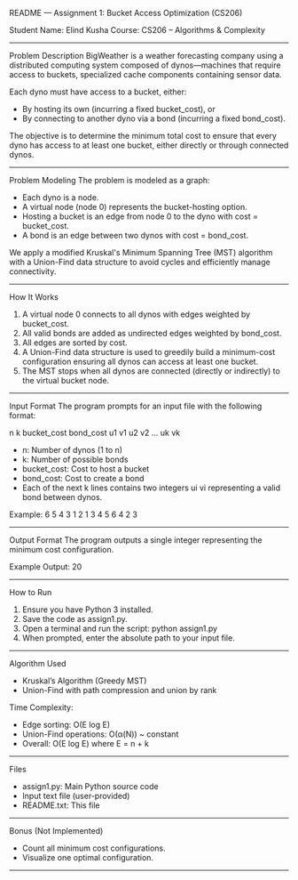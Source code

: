 README — Assignment 1: Bucket Access Optimization (CS206)

Student Name: Elind Kusha
Course: CS206 – Algorithms & Complexity

---

Problem Description
BigWeather is a weather forecasting company using a distributed computing system composed of dynos—machines that require access to buckets, specialized cache components containing sensor data.

Each dyno must have access to a bucket, either:
- By hosting its own (incurring a fixed bucket_cost), or
- By connecting to another dyno via a bond (incurring a fixed bond_cost).

The objective is to determine the minimum total cost to ensure that every dyno has access to at least one bucket, either directly or through connected dynos.

---

Problem Modeling
The problem is modeled as a graph:
- Each dyno is a node.
- A virtual node (node 0) represents the bucket-hosting option.
- Hosting a bucket is an edge from node 0 to the dyno with cost = bucket_cost.
- A bond is an edge between two dynos with cost = bond_cost.

We apply a modified Kruskal's Minimum Spanning Tree (MST) algorithm with a Union-Find data structure to avoid cycles and efficiently manage connectivity.

---

How It Works
1. A virtual node 0 connects to all dynos with edges weighted by bucket_cost.
2. All valid bonds are added as undirected edges weighted by bond_cost.
3. All edges are sorted by cost.
4. A Union-Find data structure is used to greedily build a minimum-cost configuration ensuring all dynos can access at least one bucket.
5. The MST stops when all dynos are connected (directly or indirectly) to the virtual bucket node.

---

Input Format
The program prompts for an input file with the following format:

n k bucket_cost bond_cost
u1 v1
u2 v2
...
uk vk

- n: Number of dynos (1 to n)
- k: Number of possible bonds
- bucket_cost: Cost to host a bucket
- bond_cost: Cost to create a bond
- Each of the next k lines contains two integers ui vi representing a valid bond between dynos.

Example:
6 5 4 3
1 2
1 3
4 5
6 4
2 3

---

Output Format
The program outputs a single integer representing the minimum cost configuration.

Example Output:
20

---

How to Run
1. Ensure you have Python 3 installed.
2. Save the code as assign1.py.
3. Open a terminal and run the script:
   python assign1.py
4. When prompted, enter the absolute path to your input file.

---

Algorithm Used
- Kruskal’s Algorithm (Greedy MST)
- Union-Find with path compression and union by rank

Time Complexity:
- Edge sorting: O(E log E)
- Union-Find operations: O(α(N)) ~ constant
- Overall: O(E log E) where E = n + k

---

Files
- assign1.py: Main Python source code
- Input text file (user-provided)
- README.txt: This file

---

Bonus (Not Implemented)
- Count all minimum cost configurations.
- Visualize one optimal configuration.

---
